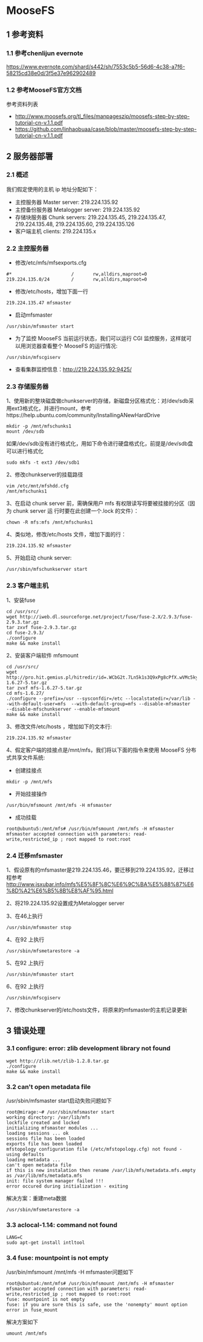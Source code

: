 # MooseFS

## 1 参考资料
### 1.1 参考chenlijun evernote
https://www.evernote.com/shard/s442/sh/7553c5b5-56d6-4c38-a7f6-58215cd38e0d/3f5e37e962902489

### 1.2 参考MooseFS官方文档
参考资料列表
* http://www.moosefs.org/tl_files/manpageszip/moosefs-step-by-step-tutorial-cn-v.1.1.pdf
* https://github.com/linhaobuaa/case/blob/master/moosefs-step-by-step-tutorial-cn-v.1.1.pdf

## 2 服务器部署
### 2.1 概述
我们假定使用的主机 ip 地址分配如下：
* 主控服务器 Master server: 219.224.135.92
* 主控备份服务器 Metalogger server: 219.224.135.92
* 存储块服务器 Chunk servers: 219.224.135.45, 219.224.135.47, 219.224.135.48, 219.224.135.60, 219.224.135.126
* 客户端主机 clients: 219.224.135.x

### 2.2 主控服务器
* 修改/etc/mfs/mfsexports.cfg
```
#*                      /       rw,alldirs,maproot=0
219.224.135.0/24        /       rw,alldirs,maproot=0
```

* 修改/etc/hosts，增加下面一行
```
219.224.135.47 mfsmaster
```
* 启动mfsmaster 
```
/usr/sbin/mfsmaster start
```
* 为了监控 MooseFS 当前运行状态，我们可以运行 CGI 监控服务，这样就可以用浏览器查看整个
MooseFS 的运行情况:
```
/usr/sbin/mfscgiserv
```
* 查看集群监控信息：http://219.224.135.92:9425/

### 2.3 存储服务器
1、使用新的整块磁盘做chunkserver的存储，新磁盘分区格式化：对/dev/sdb采用ext3格式化，并进行mount，参考https://help.ubuntu.com/community/InstallingANewHardDrive
```
mkdir -p /mnt/mfschunks1
mount /dev/sdb
```
如果/dev/sdb没有进行格式化，用如下命令进行硬盘格式化，前提是/dev/sdb盘可以进行格式化
```
sudo mkfs -t ext3 /dev/sdb1
```

2、修改chunkserver的挂载路径
```
vim /etc/mnt/mfshdd.cfg
/mnt/mfschunks1
```

3、在启动 chunk server 前，需确保用户 mfs 有权限读写将要被挂接的分区（因为 chunk server 运
行时要在此创建一个.lock 的文件）：
```
chown -R mfs:mfs /mnt/mfschunks1
```

4、类似地，修改/etc/hosts 文件，增加下面的行：
```
219.224.135.92 mfsmaster
```

5、开始启动 chunk server:
```
/usr/sbin/mfschunkserver start
```

### 2.3 客户端主机
1、安装fuse
```
cd /usr/src/
wget http://iweb.dl.sourceforge.net/project/fuse/fuse-2.X/2.9.3/fuse-2.9.3.tar.gz
tar zxvf fuse-2.9.3.tar.gz
cd fuse-2.9.3/
./configure
make && make install
```

2、安装客户端软件 mfsmount
```
cd /usr/src/
wget http://pro.hit.gemius.pl/hitredir/id=.WCbG2t.7Ln5k1s3Q9xPg8cPfX.wVMc5kyXfrKcJTDH.c7/url=moosefs.org/tl_files/mfscode/mfs-1.6.27-5.tar.gz
tar zvxf mfs-1.6.27-5.tar.gz
cd mfs-1.6.27/
./configure --prefix=/usr --sysconfdir=/etc --localstatedir=/var/lib --with-default-user=mfs  --with-default-group=mfs --disable-mfsmaster  --disable-mfschunkserver --enable-mfsmount
make && make install
```

3、修改文件/etc/hosts ，增加如下的文本行:
```
219.224.135.92 mfsmaster
```

4、假定客户端的挂接点是/mnt/mfs，我们将以下面的指令来使用 MooseFS 分布式共享文件系统:
* 创建挂接点
```
mkdir -p /mnt/mfs
```
* 开始挂接操作
```
/usr/bin/mfsmount /mnt/mfs -H mfsmaster
```
* 成功挂载
```
root@ubuntu5:/mnt/mfs# /usr/bin/mfsmount /mnt/mfs -H mfsmaster
mfsmaster accepted connection with parameters: read-write,restricted_ip ; root mapped to root:root
```

### 2.4 迁移mfsmaster
1、假设原有的mfsmaster是219.224.135.46，要迁移到219.224.135.92，迁移过程参考 http://www.jsxubar.info/mfs%E5%8F%8C%E6%9C%BA%E5%88%87%E6%8D%A2%E6%B5%8B%E8%AF%95.html

2、将219.224.135.92设置成为Metalogger server

3、在46上执行
```
/usr/sbin/mfsmaster stop
```

4、在92 上执行
```
/usr/sbin/mfsmetarestore -a
```

5、在92 上执行
```
/usr/sbin/mfsmaster start
```

6、在92 上执行
```
/usr/sbin/mfscgiserv
```

7、修改chunkserver的/etc/hosts文件，将原来的mfsmaster的主机记录更新

## 3 错误处理
### 3.1 configure: error: zlib development library not found
```
wget http://zlib.net/zlib-1.2.8.tar.gz
./configure
make && make install
```

### 3.2 can't open metadata file
/usr/sbin/mfsmaster start启动失败问题如下
```
root@mirage:~# /usr/sbin/mfsmaster start
working directory: /var/lib/mfs
lockfile created and locked
initializing mfsmaster modules ...
loading sessions ... ok
sessions file has been loaded
exports file has been loaded
mfstopology configuration file (/etc/mfstopology.cfg) not found - using defaults
loading metadata ...
can't open metadata file
if this is new instalation then rename /var/lib/mfs/metadata.mfs.empty as /var/lib/mfs/metadata.mfs
init: file system manager failed !!!
error occured during initialization - exiting
```

解决方案：重建meta数据
```
/usr/sbin/mfsmetarestore -a
```

### 3.3 aclocal-1.14: command not found
```
LANG=C
sudo apt-get install intltool
```

### 3.4 fuse: mountpoint is not empty
/usr/bin/mfsmount /mnt/mfs -H mfsmaster问题如下
```
root@ubuntu4:/mnt/mfs# /usr/bin/mfsmount /mnt/mfs -H mfsmaster
mfsmaster accepted connection with parameters: read-write,restricted_ip ; root mapped to root:root
fuse: mountpoint is not empty
fuse: if you are sure this is safe, use the 'nonempty' mount option
error in fuse_mount
```

解决方案如下
```
umount /mnt/mfs
```
